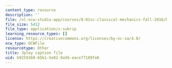 ```yaml
---
content_type: resource
description: ''
file: /ol-ocw-studio-app/courses/8-01sc-classical-mechanics-fall-2016/b925936065b15e829a56eace77189fe6_ThZH56PUwNc.vtt
file_size: 5412
file_type: application/x-subrip
learning_resource_types: []
license: https://creativecommons.org/licenses/by-nc-sa/4.0/
ocw_type: OCWFile
resourcetype: Other
title: 3play caption file
uid: b9259360-65b1-5e82-9a56-eace77189fe6
---
```

